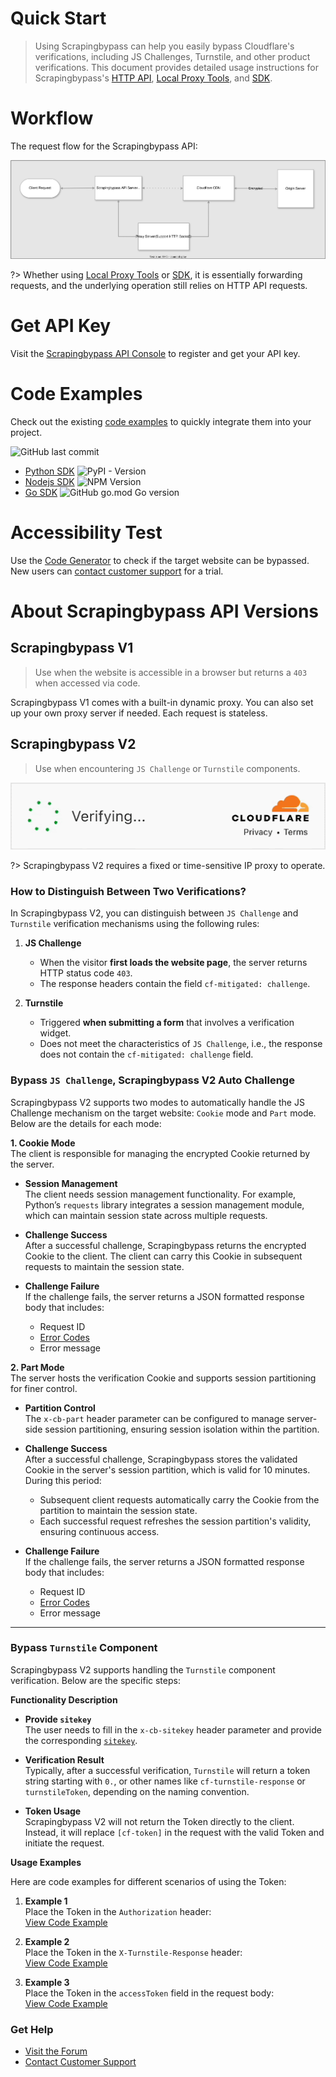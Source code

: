 # Quick Start

> Using Scrapingbypass can help you easily bypass Cloudflare's verifications, including JS Challenges, Turnstile, and other product verifications. This document provides detailed usage instructions for Scrapingbypass's [HTTP API](/us-en/request_parameters), [Local Proxy Tools](/us-en/proxy_tools), and [SDK](/us-en/quickstart?id=code-example).

# Workflow

The request flow for the Scrapingbypass API:

![cloudbypass_api_fc.svg](img/cloudbypass_api_fc.svg)

?> Whether using [Local Proxy Tools](/us-en/proxy_tools) or [SDK](/us-en/quickstart?id=code-example), it is essentially forwarding requests, and the underlying operation still relies on HTTP API requests.

# Get API Key

Visit the [Scrapingbypass API Console](https://console.cloudbypass.com/#/api/) to register and get your API key.

# Code Examples

Check out the existing [code examples](https://github.com/cloudbypass/example) to quickly integrate them into your project.

![GitHub last commit](https://img.shields.io/github/last-commit/cloudbypass/example ":no-zoom")

* [Python SDK](/us-en/python_sdk) ![PyPI - Version](https://img.shields.io/pypi/v/cloudbypass ":no-zoom")
* [Nodejs SDK](/us-en/nodejs_sdk) ![NPM Version](https://img.shields.io/npm/v/cloudbypass-sdk ":no-zoom")
* [Go SDK](/us-en/golang_sdk) ![GitHub go.mod Go version](https://img.shields.io/github/go-mod/go-version/cloudbypass/golang-sdk ":no-zoom")

# Accessibility Test

Use the [Code Generator](https://console.cloudbypass.com/#/code-generator) to check if the target website can be bypassed. New users can [contact customer support](https://t.me/cloudbypasscom) for a trial.

# About Scrapingbypass API Versions

## Scrapingbypass V1

> Use when the website is accessible in a browser but returns a `403` when accessed via code.

Scrapingbypass V1 comes with a built-in dynamic proxy. You can also set up your own proxy server if needed. Each request is stateless.

## Scrapingbypass V2

> Use when encountering `JS Challenge` or `Turnstile` components.

![turnstile.png](img%2Fturnstile.gif ":no-zoom :size=350")

?> Scrapingbypass V2 requires a fixed or time-sensitive IP proxy to operate.

### How to Distinguish Between Two Verifications?

In Scrapingbypass V2, you can distinguish between `JS Challenge` and `Turnstile` verification mechanisms using the following rules:

1. **JS Challenge**
    - When the visitor **first loads the website page**, the server returns HTTP status code `403`.
    - The response headers contain the field `cf-mitigated: challenge`.

2. **Turnstile**
    - Triggered **when submitting a form** that involves a verification widget.
    - Does not meet the characteristics of `JS Challenge`, i.e., the response does not contain the `cf-mitigated: challenge` field.

### Bypass `JS Challenge`, Scrapingbypass V2 Auto Challenge

Scrapingbypass V2 supports two modes to automatically handle the JS Challenge mechanism on the target website: `Cookie` mode and `Part` mode. Below are the details for each mode:

**1. Cookie Mode**  
The client is responsible for managing the encrypted Cookie returned by the server.

- **Session Management**  
  The client needs session management functionality. For example, Python’s `requests` library integrates a session management module, which can maintain session state across multiple requests.

- **Challenge Success**  
  After a successful challenge, Scrapingbypass returns the encrypted Cookie to the client. The client can carry this Cookie in subsequent requests to maintain the session state.

- **Challenge Failure**  
  If the challenge fails, the server returns a JSON formatted response body that includes:
    - Request ID
    - [Error Codes](/us-en/response_data?id=error-codes)
    - Error message

**2. Part Mode**  
The server hosts the verification Cookie and supports session partitioning for finer control.

- **Partition Control**  
  The `x-cb-part` header parameter can be configured to manage server-side session partitioning, ensuring session isolation within the partition.

- **Challenge Success**  
  After a successful challenge, Scrapingbypass stores the validated Cookie in the server's session partition, which is valid for 10 minutes. During this period:
    - Subsequent client requests automatically carry the Cookie from the partition to maintain the session state.
    - Each successful request refreshes the session partition's validity, ensuring continuous access.

- **Challenge Failure**  
  If the challenge fails, the server returns a JSON formatted response body that includes:
    - Request ID
    - [Error Codes](/us-en/response_data?id=error-codes)
    - Error message

---

### Bypass `Turnstile` Component

Scrapingbypass V2 supports handling the `Turnstile` component verification. Below are the specific steps:

**Functionality Description**

- **Provide `sitekey`**  
  The user needs to fill in the `x-cb-sitekey` header parameter and provide the corresponding [`sitekey`](/us-en/request_parameters?id=how-to-get-sitekey).

- **Verification Result**  
  Typically, after a successful verification, `Turnstile` will return a token string starting with `0.`, or other names like `cf-turnstile-response` or `turnstileToken`, depending on the naming convention.

- **Token Usage**  
  Scrapingbypass V2 will not return the Token directly to the client. Instead, it will replace `[cf-token]` in the request with the valid Token and initiate the request.

**Usage Examples**

Here are code examples for different scenarios of using the Token:

1. **Example 1**  
   Place the Token in the `Authorization` header:  
   [View Code Example](https://github.com/cloudbypass/example/blob/main/code/com/berachain/faucet/artio/api_claim.py#L20)

2. **Example 2**  
   Place the Token in the `X-Turnstile-Response` header:  
   [View Code Example](https://github.com/cloudbypass/example/blob/main/code/com/joshsfrogs/login.py#L24)

3. **Example 3**  
   Place the Token in the `accessToken` field in the request body:  
   [View Code Example](https://github.com/cloudbypass/example/blob/main/code/com/cityline/api_otp.py#L22)

### Get Help

* [Visit the Forum](https://www.cloudbypass.com/blog/)
* [Contact Customer Support](https://t.me/cloudbypasscom)
